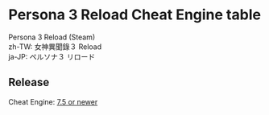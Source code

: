 # Persona 3 Reload Cheat Engine table

Persona 3 Reload  (Steam)  
zh-TW: 女神異聞錄３ Reload  
ja-JP: ペルソナ３ リロード  
 
## Release
Cheat Engine: [7.5 or newer](https://github.com/cheat-engine/cheat-engine/releases)  

